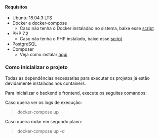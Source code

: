 
#### Requisitos

- Ubuntu 18.04.3 LTS
- Docker e docker-compose
    - Caso não tenha o Docker instaladao no sistema, baixe esse [script](https://raw.githubusercontent.com/marcusmendes/linux_scripts/master/install_docker.sh)
- PHP 7.2
    - Caso não tenha o PHP instalado, baixe esse [script](https://raw.githubusercontent.com/marcusmendes/linux_scripts/master/install_php7.2.sh)
- PostgreSQL
- Composer
    - Veja como instalar [aqui](https://getcomposer.org/download/)

### Como inicializar o projeto

Todas as dependências necessarias para executar os projetos já estão devidamente instaladas nos containers.

Para inicializar o backend e frontend, execute os seguites comandos:

Caso queira ver os logs de execução:
> docker-compose up   

Caso queira rodar em segundo plano:
> docker-compose up -d
